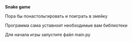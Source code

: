 **Snake game**

Пора бы понастольгировать и поиграть в змейку

Программа сама уставноит необходимые вам библиотеки

Для начала игры запустите файл main.py
